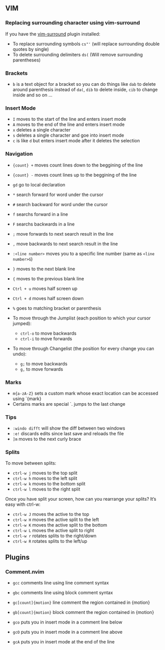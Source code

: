 ## VIM

### Replacing surrounding character using vim-surround
If you have the [vim-surround](https://github.com/tpope/vim-surround) plugin installed:
- To replace surrounding symbols `cs"'` (will replace surrounding double quotes by single)
- To delete surrounding delimiters `ds(` (Will remove surrounding parentheses)

### Brackets
- `b` is a text object for a bracket so you can do things like `dab` to delete around parenthesis instead of `da(`, `dib` to delete inside, `cib` to change inside and so on ...

### Insert Mode
- `I` moves to the start of the line and enters insert mode
- `A` moves to the end of the line and enters insert mode
- `x` deletes a single character
- `s` deletes a single character and goe into insert mode
- `c` is like `d` but enters insert mode after it deletes the selection

### Navigation
- `{count} +` moves count lines down to the beggining of the line
- `{count} -` moves count lines up to the beggining of the line
- `gd` go to local declaration
- `*` search forward for word under the cursor
- `#` search backward for word under the cursor
- `f` searchs forward in a line
- `F` searchs backwards in a line
- `;` move forwards to next search result in the line
- `,` move backwards to next search result in the line
- `:<line number>` moves you to a specific line number (same as `<line number>G`)
- `}` moves to the next blank line
- `{` moves to the previous blank line
- `Ctrl + u` moves half screen up
- `Ctrl + d` moves half screen down
- `%` goes to matching bracket or parenthesis

- To move through the Jumplist (each position to which your cursor jumped):
  - `ctrl-o` to move backwards 
  - `ctrl-i` to move forwards

- To move through Changelist (the position for every change you can undo):
  - `g;` to move backwards 
  - `g,` to move forwards

### Marks
- `m{a-zA-Z}` sets a custom mark whose exact location can be accessed using `{mark}
- Certains marks are special `. jumps to the last change

### Tips
- `:windo difft` will show the diff between two windows
- `:e!` discards edits since last save and reloads the file
- `]m` moves to the next curly brace

### Splits
To move between splits:
- `ctrl-w j` moves to the top split
- `ctrl-w h` moves to the left split
- `ctrl-w k` moves to the bottom split
- `ctrl-w l` moves to the right split

Once you have split your screen, how can you rearrange your splits? It’s easy with ctrl-w:

- `ctrl-w J` moves the active to the top
- `ctrl-w H` moves the active split to the left
- `ctrl-w K` moves the active split to the bottom
- `ctrl-w L` moves the active split to right
- `ctrl-w r` rotates splits to the right/down
- `ctrl-w R` rotates splits to the left/up

## Plugins

### Comment.nvim
- `gcc` comments line using line comment syntax
- `gbc` comments line using block comment syntax
- `gc[count]{motion}` line comment the region contained in {motion}
- `gb[count]{motion}` block comment the region contained in {motion}

- `gco` puts you in insert mode in a comment line below
- `gcO` puts you in insert mode in a comment line above
- `gcA` puts you in insert mode at the end of the line

